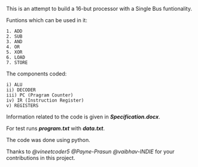This is an attempt to build a 16-but processor with a Single Bus funtionality.

Funtions which can be used in it:
    
    1. ADD
    2. SUB
    3. AND
    4. OR
    5. XOR
    6. LOAD
    7. STORE

The components coded:
    
    i) ALU
    ii) DECODER
    iii) PC (Pragram Counter)
    iv) IR (Instruction Register)
    v) REGISTERS

Information related to the code is given in ***Specification.docx***.

For test runs ***program.txt*** with ***data.txt***.

The code was done using python.

Thanks to *@vineetcoder5 @Payne-Prasun @vaibhav-INDIE* for your contributions in this project.
